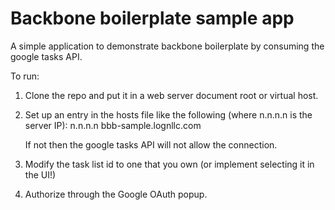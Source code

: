 # Backbone boilerplate sample app

A simple application to demonstrate backbone boilerplate by consuming the google tasks API.


To run:

1. Clone the repo and put it in a web server document root or virtual host.
2. Set up an entry in the hosts file like the following (where n.n.n.n is the server IP):
    n.n.n.n   bbb-sample.lognllc.com

    If not then the google tasks API will not allow the connection.

3. Modify the task list id to one that you own (or implement selecting it in the UI!)
4. Authorize through the Google OAuth popup.
